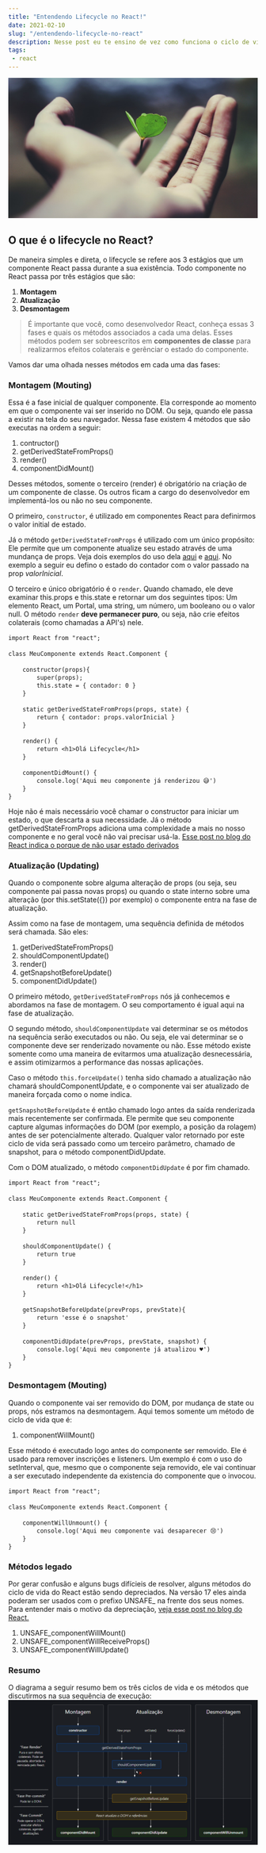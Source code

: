 ```yaml
---
title: "Entendendo Lifecycle no React!"
date: 2021-02-10
slug: "/entendendo-lifecycle-no-react"
description: Nesse post eu te ensino de vez como funciona o ciclo de vida no ReactJS
tags: 
 - react
---
```


![lifecycle](./life.jpeg)

## O que é o lifecycle no React?

De maneira simples e direta, o lifecycle se refere aos 3 estágios que um componente React passa durante a sua existência.
Todo componente no React passa por três estágios que são:

1. **Montagem**
2. **Atualização**
3. **Desmontagem**

> É importante que você, como desenvolvedor React, conheça essas 3 fases e quais os métodos associados a cada uma delas. Esses métodos podem ser sobreescritos em **componentes de classe** para realizarmos efeitos colaterais e gerênciar o estado do componente.

Vamos dar uma olhada nesses métodos em cada uma das fases:

### Montagem (Mouting)

Essa é a fase inicial de qualquer componente. Ela corresponde ao momento em que o componente vai ser inserido no DOM. Ou seja, quando ele passa a existir na tela do seu navegador.
Nessa fase existem 4 métodos que são executas na ordem a seguir:

1. contructor()
2. getDerivedStateFromProps()
3. render()
4. componentDidMount()

Desses métodos, somente o terceiro (render) é obrigatório na criação de um componente de classe. Os outros ficam a cargo do desenvolvedor em implementá-los ou não no seu componente.

O primeiro, `constructor`, é utilizado em componentes React para definirmos o valor initial de estado.

Já o método `getDerivedStateFromProps` é utilizado com um único propósito: Ele permite que um componente atualize seu estado através de uma mundança de props. Veja dois exemplos do uso dela [aqui](https://reactjs.org/blog/2018/03/27/update-on-async-rendering.html#updating-state-based-on-props) e [aqui](https://reactjs.org/blog/2018/03/27/update-on-async-rendering.html#fetching-external-data-when-props-change). No exemplo a seguir eu defino o estado do contador com o valor passado na prop _valorInicial_.

O terceiro e único obrigatório é o `render`. Quando chamado, ele deve examinar this.props e this.state e retornar um dos seguintes tipos: Um elemento React, um Portal, uma string, um número, um booleano ou o valor null. O método `render` **deve permanecer puro**, ou seja, não crie efeitos colaterais (como chamadas a API's) nele.

```jsx:
import React from "react";

class MeuComponente extends React.Component {

    constructor(props){
        super(props);
        this.state = { contador: 0 }
    }

    static getDerivedStateFromProps(props, state) {
        return { contador: props.valorInicial }
    }

    render() {
        return <h1>Olá Lifecycle</h1>
    }

    componentDidMount() {
        console.log('Aqui meu componente já renderizou 😅')
    }
}
```

Hoje não é mais necessário você chamar o constructor para iniciar um estado, o que descarta a sua necessidade. Já o método getDerivedStateFromProps adiciona uma complexidade a mais no nosso componente e no geral você não vai precisar usá-la. [Esse post no blog do React indica o porque de não usar estado derivados](https://reactjs.org/blog/2018/06/07/you-probably-dont-need-derived-state.html)

### Atualização (Updating)

Quando o componente sobre alguma alteração de props (ou seja, seu componente pai passa novas props) ou quando o state interno sobre uma alteração (por this.setState({}) por exemplo) o componente entra na fase de atualização.

Assim como na fase de montagem, uma sequência definida de métodos será chamada. São eles:

1. getDerivedStateFromProps()
2. shouldComponentUpdate()
3. render()
4. getSnapshotBeforeUpdate()
5. componentDidUpdate()

O primeiro método, `getDerivedStateFromProps` nós já conhecemos e abordamos na fase de montagem. O seu comportamento é igual aqui na fase de atualização.

O segundo método, `shouldComponentUpdate` vai determinar se os métodos na sequência serão executados ou não. Ou seja, ele vai determinar se o componente deve ser renderizado novamente ou não. Esse método existe somente como uma maneira de evitarmos uma atualização desnecessária, e assim otimizarmos a performance das nossas aplicações.

Caso o método `this.forceUpdate()` tenha sido chamado a atualização não chamará shouldComponentUpdate, e o componente vai ser atualizado de maneira forçada como o nome indica.

`getSnapshotBeforeUpdate` é então chamado logo antes da saída renderizada mais recentemente ser confirmada. Ele permite que seu componente capture algumas informações do DOM (por exemplo, a posição da rolagem) antes de ser potencialmente alterado. Qualquer valor retornado por este ciclo de vida será passado como um terceiro parâmetro, chamado de snapshot, para o método componentDidUpdate.

Com o DOM atualizado, o método `componentDidUpdate` é por fim chamado.


```jsx:
import React from "react";

class MeuComponente extends React.Component {

    static getDerivedStateFromProps(props, state) {
        return null
    }

    shouldComponentUpdate() {
        return true
    }

    render() {
        return <h1>Olá Lifecycle!</h1>
    }

    getSnapshotBeforeUpdate(prevProps, prevState){
        return 'esse é o snapshot'
    }

    componentDidUpdate(prevProps, prevState, snapshot) {
        console.log('Aqui meu componente já atualizou ♥')
    }
}
```

### Desmontagem (Mouting)

Quando o componente vai ser removido do DOM, por mudança de state ou props, nós estramos na desmontagem.
Aqui temos somente um método de ciclo de vida que é:

1. componentWillMount()

Esse método é executado logo antes do componente ser removido. Ele é usado para remover inscrições e listeners. Um exemplo é com o uso do setInterval, que, mesmo que o componente seja removido, ele vai continuar a ser executado independente da existencia do componente que o invocou.

```jsx:
import React from "react";

class MeuComponente extends React.Component {

    componentWillUnmount() {
        console.log('Aqui meu componente vai desaparecer 😢')
    }
}
```

### Métodos legado

Por gerar confusão e alguns bugs difícieis de resolver, alguns métodos do ciclo de vida do React estão sendo depreciados. Na versão 17 eles ainda poderam ser usados com o prefixo UNSAFE_ na frente dos seus nomes. Para entender mais o motivo da depreciação, [veja esse post no blog do React.](https://reactjs.org/blog/2018/03/27/update-on-async-rendering.html)

1. UNSAFE_componentWillMount()
2. UNSAFE_componentWillReceiveProps()
3. UNSAFE_componentWillUpdate()


### Resumo

O diagrama a seguir resumo bem os três ciclos de vida e os métodos que discutirmos na sua sequência de execução:
![resumo](./resumo.png)